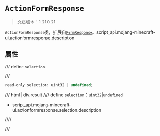 # `ActionFormResponse`

> 文档版本：1.21.0.21

`ActionFormResponse`类，扩展自[`FormResponse`](./formresponse.md)。script_api.mojang-minecraft-ui.actionformresponse.description

## 属性

/// define
`selection`


///

```js
read-only selection: uint32 | undefined;
```

/// html | div.result
//// define
`selection`：`uint32`|`undefined`

- script_api.mojang-minecraft-ui.actionformresponse.selection.description


////

///

